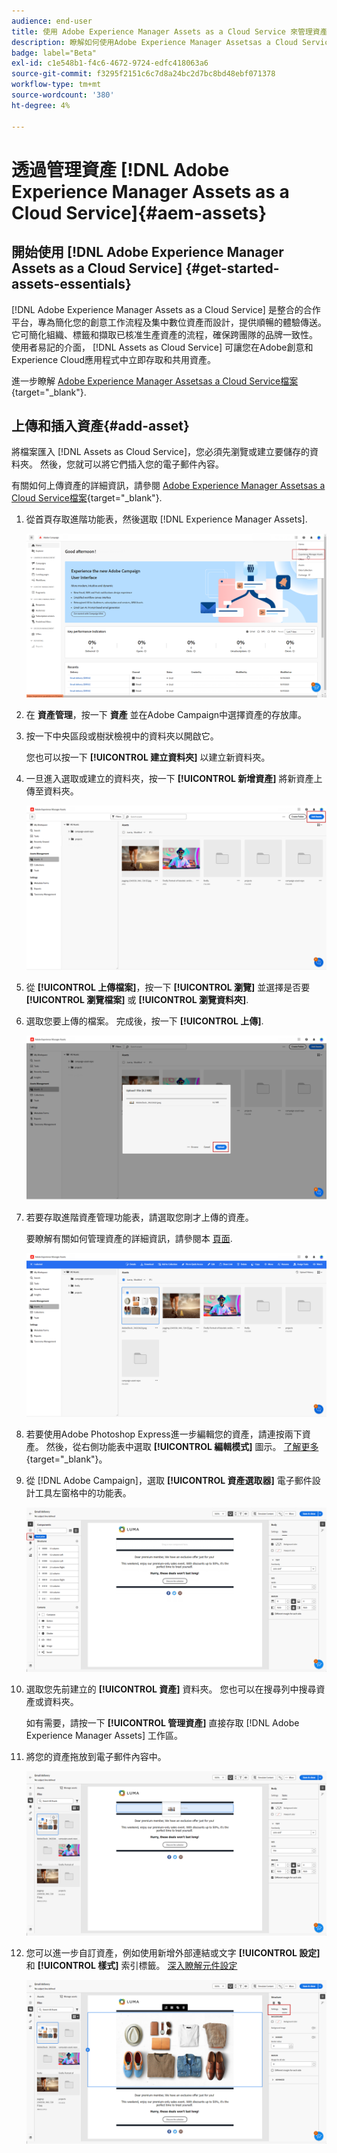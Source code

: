 ```yaml
---
audience: end-user
title: 使用 Adobe Experience Manager Assets as a Cloud Service 來管理資產
description: 瞭解如何使用Adobe Experience Manager Assetsas a Cloud Service管理資產
badge: label="Beta"
exl-id: c1e548b1-f4c6-4672-9724-edfc418063a6
source-git-commit: f3295f2151c6c7d8a24bc2d7bc8bd48ebf071378
workflow-type: tm+mt
source-wordcount: '380'
ht-degree: 4%

---
```


# 透過管理資產 [!DNL Adobe Experience Manager Assets as a Cloud Service]{#aem-assets}

## 開始使用 [!DNL Adobe Experience Manager Assets as a Cloud Service] {#get-started-assets-essentials}

[!DNL Adobe Experience Manager Assets as a Cloud Service] 是整合的合作平台，專為簡化您的創意工作流程及集中數位資產而設計，提供順暢的體驗傳送。 它可簡化組織、標籤和擷取已核准生產資產的流程，確保跨團隊的品牌一致性。 使用者易記的介面， [!DNL Assets as Cloud Service] 可讓您在Adobe創意和Experience Cloud應用程式中立即存取和共用資產。

進一步瞭解 [Adobe Experience Manager Assetsas a Cloud Service檔案](https://experienceleague.adobe.com/docs/experience-manager-cloud-service/content/assets/home.html){target="_blank"}.

## 上傳和插入資產{#add-asset}

將檔案匯入 [!DNL Assets as Cloud Service]，您必須先瀏覽或建立要儲存的資料夾。 然後，您就可以將它們插入您的電子郵件內容。

有關如何上傳資產的詳細資訊，請參閱 [Adobe Experience Manager Assetsas a Cloud Service檔案](https://experienceleague.adobe.com/docs/experience-manager-cloud-service/content/assets/assets-view/add-delete-assets-view.html){target="_blank"}.

1. 從首頁存取進階功能表，然後選取 [!DNL Experience Manager Assets].

   ![](assets/assets_1.png)

1. 在 **資產管理**，按一下 **資產** 並在Adobe Campaign中選擇資產的存放庫。

1. 按一下中央區段或樹狀檢視中的資料夾以開啟它。

   您也可以按一下 **[!UICONTROL 建立資料夾]** 以建立新資料夾。

1. 一旦進入選取或建立的資料夾，按一下 **[!UICONTROL 新增資產]** 將新資產上傳至資料夾。

   ![](assets/assets_2.png)

1. 從 **[!UICONTROL 上傳檔案]**，按一下 **[!UICONTROL 瀏覽]** 並選擇是否要 **[!UICONTROL 瀏覽檔案]** 或 **[!UICONTROL 瀏覽資料夾]**.

1. 選取您要上傳的檔案。 完成後，按一下 **[!UICONTROL 上傳]**.

   ![](assets/assets_3.png)

1. 若要存取進階資產管理功能表，請選取您剛才上傳的資產。

   要瞭解有關如何管理資產的詳細資訊，請參閱本 [頁面](https://experienceleague.adobe.com/docs/experience-manager-cloud-service/content/assets/assets-view/manage-organize-assets-view.html).

   ![](assets/assets_4.png)

1. 若要使用Adobe Photoshop Express進一步編輯您的資產，請連按兩下資產。 然後，從右側功能表中選取 **[!UICONTROL 編輯模式]** 圖示。 [了解更多](https://experienceleague.adobe.com/docs/experience-manager-cloud-service/content/assets/assets-view/edit-images-assets-view.html#edit-using-express){target="_blank"}。

1. 從 [!DNL Adobe Campaign]，選取 **[!UICONTROL 資產選取器]** 電子郵件設計工具左窗格中的功能表。

   ![](assets/assets_6.png)

1. 選取您先前建立的 **[!UICONTROL 資產]** 資料夾。 您也可以在搜尋列中搜尋資產或資料夾。

   如有需要，請按一下  **[!UICONTROL 管理資產]** 直接存取 [!DNL Adobe Experience Manager Assets] 工作區。

1. 將您的資產拖放到電子郵件內容中。

   ![](assets/assets_5.png)

1. 您可以進一步自訂資產，例如使用新增外部連結或文字 **[!UICONTROL 設定]** 和 **[!UICONTROL 樣式]** 索引標籤。 [深入瞭解元件設定](../email/content-components.md)

   ![](assets/assets_7.png)
